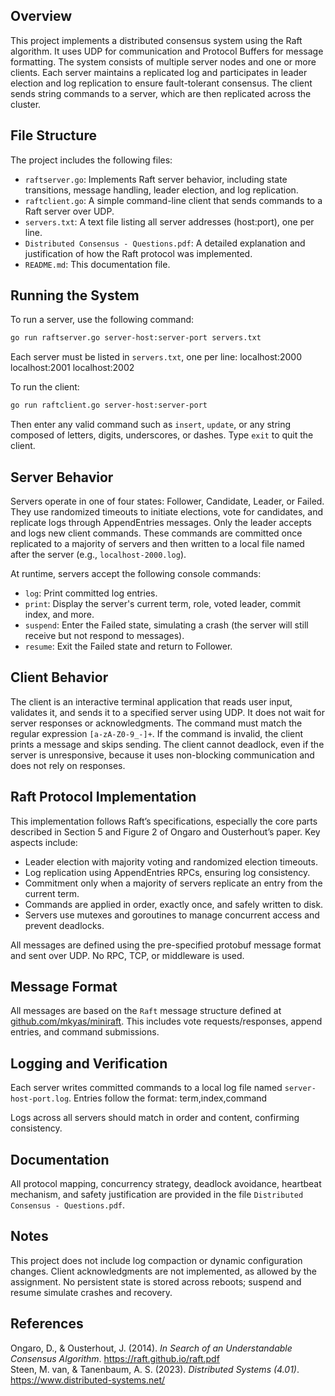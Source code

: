 ## Overview

This project implements a distributed consensus system using the Raft algorithm. It uses UDP for communication and Protocol Buffers for message formatting. The system consists of multiple server nodes and one or more clients. Each server maintains a replicated log and participates in leader election and log replication to ensure fault-tolerant consensus. The client sends string commands to a server, which are then replicated across the cluster.

## File Structure

The project includes the following files:

- `raftserver.go`: Implements Raft server behavior, including state transitions, message handling, leader election, and log replication.
- `raftclient.go`: A simple command-line client that sends commands to a Raft server over UDP.
- `servers.txt`: A text file listing all server addresses (host:port), one per line.
- `Distributed Consensus - Questions.pdf`: A detailed explanation and justification of how the Raft protocol was implemented.
- `README.md`: This documentation file.

## Running the System

To run a server, use the following command:

```bash
go run raftserver.go server-host:server-port servers.txt
```

Each server must be listed in `servers.txt`, one per line:
localhost:2000
localhost:2001
localhost:2002

To run the client:

```bash
go run raftclient.go server-host:server-port
```

Then enter any valid command such as `insert`, `update`, or any string composed of letters, digits, underscores, or dashes. Type `exit` to quit the client.

## Server Behavior

Servers operate in one of four states: Follower, Candidate, Leader, or Failed. They use randomized timeouts to initiate elections, vote for candidates, and replicate logs through AppendEntries messages. Only the leader accepts and logs new client commands. These commands are committed once replicated to a majority of servers and then written to a local file named after the server (e.g., `localhost-2000.log`).

At runtime, servers accept the following console commands:

- `log`: Print committed log entries.
- `print`: Display the server's current term, role, voted leader, commit index, and more.
- `suspend`: Enter the Failed state, simulating a crash (the server will still receive but not respond to messages).
- `resume`: Exit the Failed state and return to Follower.

## Client Behavior

The client is an interactive terminal application that reads user input, validates it, and sends it to a specified server using UDP. It does not wait for server responses or acknowledgments. The command must match the regular expression `[a-zA-Z0-9_-]+`. If the command is invalid, the client prints a message and skips sending. The client cannot deadlock, even if the server is unresponsive, because it uses non-blocking communication and does not rely on responses.

## Raft Protocol Implementation

This implementation follows Raft’s specifications, especially the core parts described in Section 5 and Figure 2 of Ongaro and Ousterhout’s paper. Key aspects include:

- Leader election with majority voting and randomized election timeouts.
- Log replication using AppendEntries RPCs, ensuring log consistency.
- Commitment only when a majority of servers replicate an entry from the current term.
- Commands are applied in order, exactly once, and safely written to disk.
- Servers use mutexes and goroutines to manage concurrent access and prevent deadlocks.

All messages are defined using the pre-specified protobuf message format and sent over UDP. No RPC, TCP, or middleware is used.

## Message Format

All messages are based on the `Raft` message structure defined at [github.com/mkyas/miniraft](https://github.com/mkyas/miniraft). This includes vote requests/responses, append entries, and command submissions.

## Logging and Verification

Each server writes committed commands to a local log file named `server-host-port.log`. Entries follow the format: term,index,command

Logs across all servers should match in order and content, confirming consistency.

## Documentation

All protocol mapping, concurrency strategy, deadlock avoidance, heartbeat mechanism, and safety justification are provided in the file `Distributed Consensus - Questions.pdf`.

## Notes

This project does not include log compaction or dynamic configuration changes. Client acknowledgments are not implemented, as allowed by the assignment. No persistent state is stored across reboots; suspend and resume simulate crashes and recovery.

## References

Ongaro, D., & Ousterhout, J. (2014). _In Search of an Understandable Consensus Algorithm_. https://raft.github.io/raft.pdf  
Steen, M. van, & Tanenbaum, A. S. (2023). _Distributed Systems (4.01)_. https://www.distributed-systems.net/
